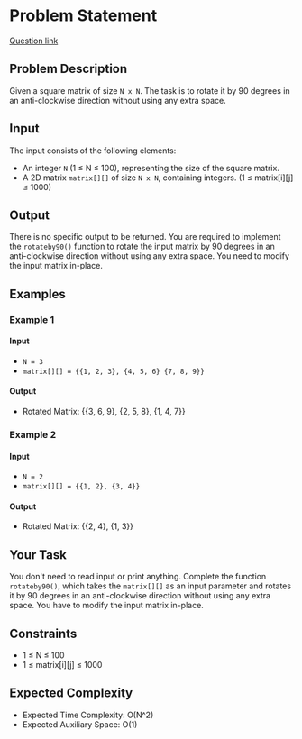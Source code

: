 # Problem Statement
[Question link](https://www.geeksforgeeks.org/problems/rotate-by-90-degree-1587115621/1?page=1&sprint=ca8ae412173dbd8346c26a0295d098fd&sortBy=submissions)
## Problem Description

Given a square matrix of size `N x N`. The task is to rotate it by 90 degrees in an anti-clockwise direction without using any extra space.

## Input

The input consists of the following elements:

- An integer `N` (1 ≤ N ≤ 100), representing the size of the square matrix.
- A 2D matrix `matrix[][]` of size `N x N`, containing integers. (1 ≤ matrix[i][j] ≤ 1000)

## Output

There is no specific output to be returned. You are required to implement the `rotateby90()` function to rotate the input matrix by 90 degrees in an anti-clockwise direction without using any extra space. You need to modify the input matrix in-place.

## Examples

### Example 1

#### Input
- `N = 3`
- `matrix[][] = {{1, 2, 3},
              {4, 5, 6}
              {7, 8, 9}}`

#### Output
- Rotated Matrix:
{{3, 6, 9},
 {2, 5, 8},
 {1, 4, 7}}

### Example 2

#### Input
- `N = 2`
- `matrix[][] = {{1, 2},
              {3, 4}}`

#### Output
- Rotated Matrix:
{{2, 4},
 {1, 3}}

## Your Task

You don't need to read input or print anything. Complete the function `rotateby90()`, which takes the `matrix[][]` as an input parameter and rotates it by 90 degrees in an anti-clockwise direction without using any extra space. You have to modify the input matrix in-place.

## Constraints

- 1 ≤ N ≤ 100
- 1 ≤ matrix[i][j] ≤ 1000

## Expected Complexity

- Expected Time Complexity: O(N^2)
- Expected Auxiliary Space: O(1)
